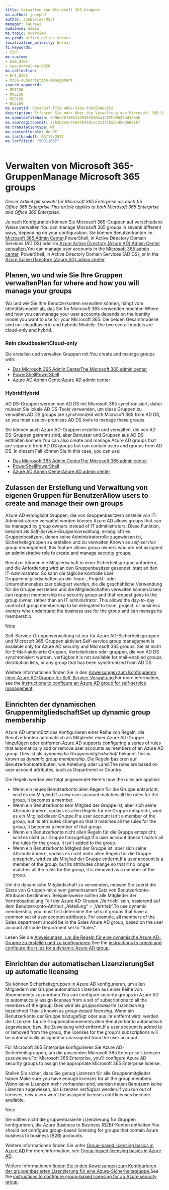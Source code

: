 ```yaml
---
title: Verwalten von Microsoft 365-Gruppen
ms.author: josephd
author: JoeDavies-MSFT
manager: laurawi
audience: Admin
ms.topic: overview
ms.prod: office-online-server
localization_priority: Normal
f1.keywords:
- CSH
ms.custom:
- Adm_O365
- seo-marvel-mar2020
ms.collection:
- Ent_O365
- M365-subscription-management
search.appverid:
- MET150
- MOE150
- MED150
- BCS160
ms.assetid: 98ca5b3f-f720-4d8e-91be-fe656548a25a
description: Erfahren Sie mehr über die Verwaltung von Microsoft 365-Gruppen.
ms.openlocfilehash: 529bdb874661329497b103a1207b90625ad33a4b
ms.sourcegitcommit: 27b2b2e5c41934b918cac2c171556c45e36661bf
ms.translationtype: MT
ms.contentlocale: de-DE
ms.lasthandoff: 03/19/2021
ms.locfileid: "50911007"
---
```

# <a name="manage-microsoft-365-groups"></a><span data-ttu-id="35484-103">Verwalten von Microsoft 365-Gruppen</span><span class="sxs-lookup"><span data-stu-id="35484-103">Manage Microsoft 365 groups</span></span>

<span data-ttu-id="35484-104">*Dieser Artikel gilt sowohl für Microsoft 365 Enterprise als auch für Office 365 Enterprise.*</span><span class="sxs-lookup"><span data-stu-id="35484-104">*This article applies to both Microsoft 365 Enterprise and Office 365 Enterprise.*</span></span>

<span data-ttu-id="35484-105">Je nach Konfiguration können Sie Microsoft 365-Gruppen auf verschiedene Weise verwalten.</span><span class="sxs-lookup"><span data-stu-id="35484-105">You can manage Microsoft 365 groups in several different ways, depending on your configuration.</span></span> <span data-ttu-id="35484-106">Sie können Benutzerkonten im [Microsoft 365 Admin Center,](../admin/add-users/index.yml)PowerShell, in Active Directory Domain Services (AD DS) oder im [Azure Active Directory (Azure AD) Admin Center verwalten.](/azure/active-directory/fundamentals/active-directory-groups-create-azure-portal)</span><span class="sxs-lookup"><span data-stu-id="35484-106">You can manage user accounts in the [Microsoft 365 admin center](../admin/add-users/index.yml), PowerShell, in Active Directory Domain Services (AD DS), or in the [Azure Active Directory (Azure AD) admin center](/azure/active-directory/fundamentals/active-directory-groups-create-azure-portal).</span></span> 

## <a name="plan-for-where-and-how-you-will-manage-your-groups"></a><span data-ttu-id="35484-107">Planen, wo und wie Sie Ihre Gruppen verwalten</span><span class="sxs-lookup"><span data-stu-id="35484-107">Plan for where and how you will manage your groups</span></span>

<span data-ttu-id="35484-108">Wo und wie Sie Ihre Benutzerkonten verwalten können, hängt vom Identitätsmodell ab, das Sie für Microsoft 365 verwenden möchten.</span><span class="sxs-lookup"><span data-stu-id="35484-108">Where and how you can manage your user accounts depends on the identity model you want to use for your Microsoft 365.</span></span> <span data-ttu-id="35484-109">Die beiden Gesamtmodelle sind nur cloudbasierte und hybride Modelle.</span><span class="sxs-lookup"><span data-stu-id="35484-109">The two overall models are cloud-only and hybrid.</span></span>
  
### <a name="cloud-only"></a><span data-ttu-id="35484-110">Rein cloudbasiert</span><span class="sxs-lookup"><span data-stu-id="35484-110">Cloud-only</span></span>

<span data-ttu-id="35484-111">Sie erstellen und verwalten Gruppen mit:</span><span class="sxs-lookup"><span data-stu-id="35484-111">You create and manage groups with:</span></span>

- [<span data-ttu-id="35484-112">Das Microsoft 365 Admin Center</span><span class="sxs-lookup"><span data-stu-id="35484-112">The Microsoft 365 admin center</span></span>](../admin/add-users/index.yml)
- [<span data-ttu-id="35484-113">PowerShell</span><span class="sxs-lookup"><span data-stu-id="35484-113">PowerShell</span></span>](maintain-group-membership-with-microsoft-365-powershell.md)
- [<span data-ttu-id="35484-114">Azure AD Admin Center</span><span class="sxs-lookup"><span data-stu-id="35484-114">Azure AD admin center</span></span>](/azure/active-directory/fundamentals/active-directory-groups-create-azure-portal)
    
### <a name="hybrid"></a><span data-ttu-id="35484-115">Hybrid</span><span class="sxs-lookup"><span data-stu-id="35484-115">Hybrid</span></span>

<span data-ttu-id="35484-116">AD DS-Gruppen werden von AD DS mit Microsoft 365 synchronisiert, daher müssen Sie lokale AD DS-Tools verwenden, um diese Gruppen zu verwalten.</span><span class="sxs-lookup"><span data-stu-id="35484-116">AD DS groups are synchronized with Microsoft 365 from AD DS, so you must use on-premises AD DS tools to manage these groups.</span></span>

<span data-ttu-id="35484-117">Sie können auch Azure AD-Gruppen erstellen und verwalten, die von AD DS-Gruppen getrennt sind, aber Benutzer und Gruppen aus AD DS enthalten können.</span><span class="sxs-lookup"><span data-stu-id="35484-117">You can also create and manage Azure AD groups that are separate from AD DS groups but can contain users and groups from AD DS.</span></span> <span data-ttu-id="35484-118">In diesem Fall können Sie:</span><span class="sxs-lookup"><span data-stu-id="35484-118">In this case, you can use:</span></span>

- [<span data-ttu-id="35484-119">Das Microsoft 365 Admin Center</span><span class="sxs-lookup"><span data-stu-id="35484-119">The Microsoft 365 admin center</span></span>](../admin/add-users/index.yml)
- [<span data-ttu-id="35484-120">PowerShell</span><span class="sxs-lookup"><span data-stu-id="35484-120">PowerShell</span></span>](maintain-group-membership-with-microsoft-365-powershell.md)
- [<span data-ttu-id="35484-121">Azure AD Admin Center</span><span class="sxs-lookup"><span data-stu-id="35484-121">Azure AD admin center</span></span>](/azure/active-directory/fundamentals/active-directory-groups-create-azure-portal)

## <a name="allow-users-to-create-and-manage-their-own-groups"></a><span data-ttu-id="35484-122">Zulassen der Erstellung und Verwaltung von eigenen Gruppen für Benutzer</span><span class="sxs-lookup"><span data-stu-id="35484-122">Allow users to create and manage their own groups</span></span>

<span data-ttu-id="35484-123">Azure AD ermöglicht Gruppen, die von Gruppenbesitzern anstelle von IT-Administratoren verwaltet werden können.</span><span class="sxs-lookup"><span data-stu-id="35484-123">Azure AD allows groups that can be managed by group owners instead of IT administrators.</span></span> <span data-ttu-id="35484-124">Diese Funktion, bekannt als *Self-Service-Gruppenverwaltung*, ermöglicht es Gruppenbesitzern, denen keine Administratorrolle zugewiesen ist, Sicherheitsgruppen zu erstellen und zu verwalten.</span><span class="sxs-lookup"><span data-stu-id="35484-124">Known as *self-service group management*, this feature allows group owners who are not assigned an administrative role to create and manage security groups.</span></span> 

<span data-ttu-id="35484-p105">Benutzer können die Mitgliedschaft in einer Sicherheitsgruppe anfordern, und die Anforderung wird an den Gruppenbesitzer gesendet, statt an den IT-Administrator. So kann die tägliche Kontrolle über Gruppenmitgliedschaften an die Team-, Projekt- oder Unternehmensbesitzer delegiert werden, die die geschäftliche Verwendung für die Gruppe verstehen und die Mitgliedschaften verwalten können.</span><span class="sxs-lookup"><span data-stu-id="35484-p105">Users can request membership in a security group and that request goes to the group owner, rather than an IT administrator. This allows the day-to-day control of group membership to be delegated to team, project, or business owners who understand the business use for the group and can manage its membership.</span></span>

>[!Note]
><span data-ttu-id="35484-127">Self-Service-Gruppenverwaltung ist nur für Azure AD-Sicherheitsgruppen und Microsoft 365-Gruppen aktiviert.</span><span class="sxs-lookup"><span data-stu-id="35484-127">Self-service group management is available only for Azure AD security and Microsoft 365 groups.</span></span> <span data-ttu-id="35484-128">Sie ist nicht für E-Mail-aktivierte Gruppen, Verteilerlisten oder gruppen, die von AD DS synchronisiert wurden, verfügbar.</span><span class="sxs-lookup"><span data-stu-id="35484-128">It is not available for mail-enabled groups, distribution lists, or any group that has been synchronized from AD DS.</span></span>
>

<span data-ttu-id="35484-129">Weitere Informationen finden Sie in den [Anweisungen zum Konfigurieren einer Azure AD-Gruppe für Self-Service-Verwaltung](/azure/active-directory/active-directory-accessmanagement-self-service-group-management).</span><span class="sxs-lookup"><span data-stu-id="35484-129">For more information, see the [instructions to configure an Azure AD group for self-service management](/azure/active-directory/active-directory-accessmanagement-self-service-group-management).</span></span>

## <a name="set-up-dynamic-group-membership"></a><span data-ttu-id="35484-130">Einrichten der dynamischen Gruppenmitgliedschaft</span><span class="sxs-lookup"><span data-stu-id="35484-130">Set up dynamic group membership</span></span>

<span data-ttu-id="35484-131">Azure AD unterstützt das Konfigurieren einer Reihe von Regeln, die Benutzerkonten automatisch als Mitglieder einer Azure AD-Gruppe hinzufügen oder entfernen.</span><span class="sxs-lookup"><span data-stu-id="35484-131">Azure AD supports configuring a series of rules that automatically add or remove user accounts as members of an Azure AD group.</span></span> <span data-ttu-id="35484-132">Dies ist als *dynamische Gruppenmitgliedschaft* bekannt.</span><span class="sxs-lookup"><span data-stu-id="35484-132">This is known as *dynamic group membership*.</span></span> <span data-ttu-id="35484-133">Die Regeln basieren auf Benutzerkontoattributen, wie Abteilung oder Land.</span><span class="sxs-lookup"><span data-stu-id="35484-133">The rules are based on user account attributes, such as Department or Country.</span></span>

<span data-ttu-id="35484-134">Die Regeln werden wie folgt angewendet:</span><span class="sxs-lookup"><span data-stu-id="35484-134">Here's how the rules are applied:</span></span>

- <span data-ttu-id="35484-135">Wenn ein neues Benutzerkonto allen Regeln für die Gruppe entspricht, wird es ein Mitglied.</span><span class="sxs-lookup"><span data-stu-id="35484-135">If a new user account matches all the rules for the group, it becomes a member.</span></span>
- <span data-ttu-id="35484-136">Wenn ein Benutzerkonto kein Mitglied der Gruppe ist, aber sich seine Attribute ändern, sodass es allen Regeln für die Gruppe entspricht, wird es ein Mitglied dieser Gruppe.</span><span class="sxs-lookup"><span data-stu-id="35484-136">If a user account isn't a member of the group, but its attributes change so that it matches all the rules for the group, it becomes a member of that group.</span></span>
- <span data-ttu-id="35484-137">Wenn ein Benutzerkonto nicht allen Regeln für die Gruppe entspricht, wird es nicht zur Gruppe hinzugefügt.</span><span class="sxs-lookup"><span data-stu-id="35484-137">If a user account doesn't match all the rules for the group, it isn't added to the group.</span></span>
- <span data-ttu-id="35484-138">Wenn ein Benutzerkonto Mitglied der Gruppe ist, aber sich seine Attribute ändern, sodass es nicht mehr allen Regeln für die Gruppe entspricht, wird es als Mitglied der Gruppe entfernt.</span><span class="sxs-lookup"><span data-stu-id="35484-138">If a user account is a member of the group, but its attributes change so that it no longer matches all the rules for the group, it is removed as a member of the group.</span></span>

<span data-ttu-id="35484-p108">Um die dynamische Mitgliedschaft zu verwenden, müssen Sie zuerst die Sätze von Gruppen mit einem gemeinsamen Satz von Benutzerkonto-Attributen bestimmen. Beispielsweise sollten alle Mitglieder der Vertriebsabteilung Teil der Azure AD-Gruppe „Vertrieb“ sein, basierend auf dem Benutzerkonto-Attribut „Abteilung“ = „Vertrieb“.</span><span class="sxs-lookup"><span data-stu-id="35484-p108">To use dynamic membership, you must first determine the sets of groups that have a common set of user account attributes. For example, all members of the Sales department should be in the Sales Azure AD group, based on the user account attribute Department set to "Sales".</span></span>

<span data-ttu-id="35484-141">Lesen Sie die [Anweisungen, um die Regeln für eine dynamische Azure AD-Gruppe zu erstellen und zu konfigurieren](/azure/active-directory/active-directory-groups-dynamic-membership-azure-portal).</span><span class="sxs-lookup"><span data-stu-id="35484-141">See the [instructions to create and configure the rules for a dynamic Azure AD group](/azure/active-directory/active-directory-groups-dynamic-membership-azure-portal).</span></span>

## <a name="set-up-automatic-licensing"></a><span data-ttu-id="35484-142">Einrichten der automatischen Lizenzierung</span><span class="sxs-lookup"><span data-stu-id="35484-142">Set up automatic licensing</span></span>

<span data-ttu-id="35484-143">Sie können Sicherheitsgruppen in Azure AD konfigurieren, um allen Mitgliedern der Gruppe automatisch Lizenzen aus einer Reihe von Abonnements zuzuordnen.</span><span class="sxs-lookup"><span data-stu-id="35484-143">You can configure security groups in Azure AD to automatically assign licenses from a set of subscriptions to all the members of the group.</span></span> <span data-ttu-id="35484-144">Dies wird als *gruppenbasierte Lizenzierung* bezeichnet.</span><span class="sxs-lookup"><span data-stu-id="35484-144">This is known as *group-based licensing*.</span></span> <span data-ttu-id="35484-145">Wenn ein Benutzerkonto der Gruppe hinzugefügt oder aus ihr entfernt wird, werden die Lizenzen für die Gruppenabonnements dem Benutzerkonto automatisch zugewiesen, bzw. die Zuweisung wird entfernt.</span><span class="sxs-lookup"><span data-stu-id="35484-145">If a user account is added to or removed from the group, the licenses for the group's subscriptions will be automatically assigned or unassigned from the user account.</span></span>

<span data-ttu-id="35484-146">Für Microsoft 365 Enterprise konfigurieren Sie Azure AD-Sicherheitsgruppen, um die passenden Microsoft 365 Enterprise-Lizenzen zuzuweisen.</span><span class="sxs-lookup"><span data-stu-id="35484-146">For Microsoft 365 Enterprise, you'll configure Azure AD security groups to assign the appropriate Microsoft 365 Enterprise license.</span></span>

<span data-ttu-id="35484-147">Stellen Sie sicher, dass Sie genug Lizenzen für alle Gruppenmitglieder haben.</span><span class="sxs-lookup"><span data-stu-id="35484-147">Make sure you have enough licenses for all the group members.</span></span> <span data-ttu-id="35484-148">Wenn keine Lizenzen mehr vorhanden sind, werden neuen Benutzern keine Lizenzen zugewiesen, bis Lizenzen verfügbar werden.</span><span class="sxs-lookup"><span data-stu-id="35484-148">If you run out of licenses, new users won't be assigned licenses until licenses become available.</span></span>

>[!Note]
><span data-ttu-id="35484-149">Sie sollten  nicht die gruppenbasierte Lizenzierung für Gruppen konfigurieren, die Azure Business to Business (B2B)-Konten enthalten.</span><span class="sxs-lookup"><span data-stu-id="35484-149">You should not configure group-based licensing for groups that contain Azure business to business (B2B) accounts.</span></span>
>

<span data-ttu-id="35484-150">Weitere Informationen finden Sie unter [Group-based licensing basics in Azure AD](/azure/active-directory/active-directory-licensing-whatis-azure-portal).</span><span class="sxs-lookup"><span data-stu-id="35484-150">For more information, see [Group-based licensing basics in Azure AD](/azure/active-directory/active-directory-licensing-whatis-azure-portal).</span></span>

<span data-ttu-id="35484-151">Weitere Informationen [finden Sie in den Anweisungen zum Konfigurieren der gruppenbasierten Lizenzierung für eine Azure-Sicherheitsgruppe.](/azure/active-directory/active-directory-licensing-group-assignment-azure-portal)</span><span class="sxs-lookup"><span data-stu-id="35484-151">See the [instructions to configure group-based licensing for an Azure security group](/azure/active-directory/active-directory-licensing-group-assignment-azure-portal).</span></span>